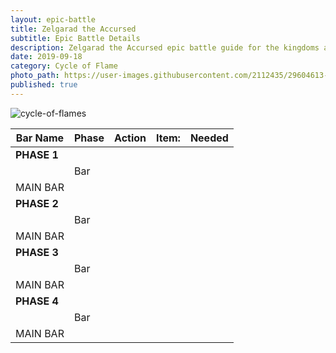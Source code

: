 ```yaml
---
layout: epic-battle
title: Zelgarad the Accursed
subtitle: Epic Battle Details
description: Zelgarad the Accursed epic battle guide for the kingdoms at war game
date: 2019-09-18
category: Cycle of Flame
photo_path: https://user-images.githubusercontent.com/2112435/29604613-4721db46-87a5-11e7-9415-1ee4b63a09ec.png
published: true
---
```

![cycle-of-flames](https://user-images.githubusercontent.com/2112435/29604613-4721db46-87a5-11e7-9415-1ee4b63a09ec.png)

| Bar Name | Phase | Action | Item: | Needed |
| --- | --- | --- | --- | --- |
| __PHASE 1__ | | | | |
| | Bar | | | |
| MAIN BAR | | | | |
| __PHASE 2__ | | | | |
| | Bar | | | |
| MAIN BAR | | | | |
| __PHASE 3__ | | | | |
| | Bar | | | |
| MAIN BAR | | | | |
| __PHASE 4__ | | | | |
| | Bar | | | |
| MAIN BAR | | | | |
